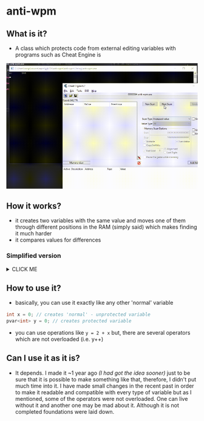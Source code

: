 # anti-wpm

## What is it?

* A class which protects code from external editing variables with programs such as Cheat Engine is

![example-gif](/example.gif)

## How it works?

* it creates two variables with the same value and moves one of them through different positions in the RAM (simply said) which makes finding it much harder
* it compares values for differences

### Simplified version

<details><summary>CLICK ME</summary>
<p>

```c++
int Value = 0;
int pValue[ 1000 ] = { 0 };
int Pos = 0;

while( !GetAsyncKeyState( VK_SPACE ) )
{
	if( pValue[ Pos ] != Value )
		printf( "detected!" );

	++Value;

	Pos = rand( ) % 1000;
	pValue[ Pos ] = Value;

	Sleep( 10 );
}
```

</p>
</details>

## How to use it?

* basically, you can use it exactly like any other 'normal' variable

```c++
int x = 0; // creates 'normal' - unprotected variable
pvar<int> y = 0; // creates protected variable
```

* you can use operations like ```y = 2 + x``` but, there are several operators which are not overloaded (i.e. y++)

## Can I use it as it is?

* It depends. I made it ~1 year ago *(I had got the idea sooner)* just to be sure that it is possible to make something like that, therefore, I didn't put much time into it. I have made small changes in the recent past in order to make it readable and compatible with every type of variable but as I mentioned, some of the operators were not overloaded. One can live without it and another one may be mad about it. Although it is not completed foundations were laid down.
